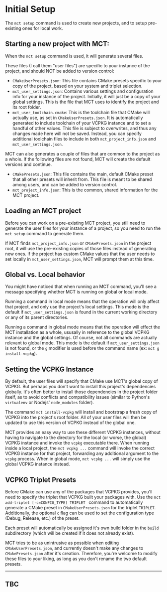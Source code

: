 # Initial Setup

The `mct setup` command is used to create new projects, and to setup pre-existing ones for local work.

## Starting a new project with MCT:

When the `mct setup` command is used, it will generate several files.

These files (I call them "user files") are specific to your instance of the project, and should NOT be added to version control:

* `CMakeUserPresets.json`: This file contains CMake presets specific to your copy of the project, based on your system and triplet selection.
* `mct_user_settings.json`: Contains various settings and configuration info for your instance of the project. Initially, it will just be a copy of your global settings. This is the file that MCT uses to identify the project and its root folder.
* `mct_user_toolchain.cmake`: This is the toolchain file that CMake will actually use, as set in `CMakeUserPresets.json`. It is automatically generated to include toolchain of your VCPKG instance and to set a handful of other values. This file is subject to overwrites, and thus any changes made here will not be saved. Instead, you can specify additional toolchain files to include in both `mct_project_info.json` and `mct_user_settings.json`.

MCT can also generates a couple of files that are common to the project as a whole. If the following files are not found, MCT will create the default versions and continue.

* `CMakePresets.json`: This file contains the main, default CMake preset that all other presets will inherit from. This file is meant to be shared among users, and can be added to version control.
* `mct_project_info.json`: This is the common, shared information for the MCT project.

## Loading an MCT project

Before you can work on a pre-existing MCT project, you still need to generate the user files for your instance of a project, so you need to run the `mct setup` command to generate them.

If MCT finds `mct_project_info.json` or `CMakePresets.json` in the project root, it will use the pre-existing copies of those files instead of generating new ones. If the project has custom CMake values that the user needs to set locally in `mct_user_settings.json`, MCT will prompt them at this time.

## Global vs. Local behavior

You might have noticed that when running an MCT command, you'll see a message specifying whether MCT is running on global or local mode.

Running a command in local mode means that the operation will only affect that project, and only use the project's local settings. This mode is the default if `mct_user_settings.json` is found in the current working directory or any of its parent directories.

Running a command in global mode means that the operation will effect the MCT installation as a whole, ususally in reference to the global VCPKG instance and the global settings. Of course, not all commands are actually relevant to global mode. This mode is the default if `mct_user_settings.json` is not found, or the `g` modifier is used before the command name (ex: `mct g install-vcpkg`).

## Setting the VCPKG Instance

By default, the user files will specify that CMake use MCT's global copy of VCPKG. But perhaps you don't want to install this project's dependencies globally. It's often better to install those dependencies in the project folder itself, as to avoid conflicts and compatibility issues (similar to Python's `virtualenv` or Nodejs' `node_modules` folder).

The command `mct install-vcpkg` will install and bootstrap a fresh copy of VCPKG into the project's root folder. All of your user files will then be updated to use this version of VCPKG instead of the global one.

MCT provides an easy way to use these different VCPKG instances, without having to navigate to the directory for the local (or worse, the global) VCPKG instance and invoke the `vcpkg` executable there. When running inside a local project, the `mct vcpkg ...` command will invoke the correct VCPKG instance for that project, forwarding any additional argument to the `vcpkg` process. When in global mode, `mct vcpkg ...` will simply use the global VCPKG instance instead.

## VCPKG Triplet Presets

Before CMake can use any of the packages that VCPKG provides, you'll need to specify the triplet that VCPKG built your packages with. Use the `mct add-triplet [-c=CONFIG_TYPE] TRIPLET ` command to automatically generate a CMake preset in `CMakeUserPresets.json` for the triplet `TRIPLET`. Additionally, the optional `c` flag can be used to set the configuration type (Debug, Release, etc.) of the preset.

Each preset will automatically be assigned it's own build folder in the `build` subdirectory (which will be created if it does not already exist).

MCT tries to be as unintrusive as possible when editing `CMakeUserPresets.json`, and currently doesn't make any changes to `CMakePresets.json` after it's creation. Therefore, you're welcome to modify these files to your liking, as long as you don't rename the two default presets.

---

## TBC
